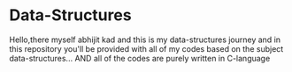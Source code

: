 # Data-Structures

Hello,there
myself abhijit kad and this is my data-structures journey 
and in this repository you'll be provided with all of my codes
based on the subject data-structures...
AND all of the codes are purely written in C-language
